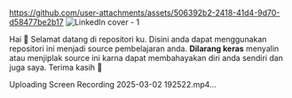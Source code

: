 
https://github.com/user-attachments/assets/506392b2-2418-41d4-9d70-d58477be2b17
![LinkedIn cover - 1](https://github.com/user-attachments/assets/8a96e498-87c8-4c99-a4dc-62265f26056b)

Hai 🙌
Selamat datang di repositori ku.
Disini anda dapat menggunakan repositori ini menjadi source pembelajaran anda. **Dilarang keras** menyalin atau menjiplak source ini karna dapat membahayakan diri anda sendiri dan juga saya.
Terima kasih 🙏

Uploading Screen Recording 2025-03-02 192522.mp4…
